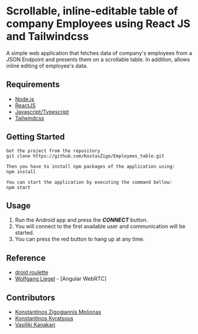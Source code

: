 # Scrollable, inline-editable table of company Employees using React JS and Tailwindcss

A simple web application that fetches data of company's employees from a JSON Endpoint and presents them on a scrollable table. In addition, allows inline editing of employee's data.   

## Requirements
+ [Node.js](https://nodejs.org/)
+ [ReactJS](https://reactjs.org/)
+ [Javascript/Typescript](https://www.javascript.com)
+ [Tailwindcss](https://tailwindcss.com/)

##  Getting Started

	Get the project from the repository
	git clone https://github.com/KostasZigo/Employees_table.git
    
    Then you have to install npm packages of the application using:
    npm install
    
    You can start the application by executing the command bellow:
    npm start
   
## Usage

 1. Run the Android app and press the ***CONNECT*** button.
 2. You will connect to the first available user and communication will be started.
 3. You can press the red button to hang up at any time.

## Reference

+ [droid roulette](https://github.com/agilityfeat/droid-roulette)
+ [Wolfgang Liegel](https://github.com/wliegel/youtube_webrtc_tutorial) - [Angular WebRTC]

## Contributors

+ [Konstantinos Zigogiannis Mplionas](https://github.com/KostasZigo)
+ [Konstantinos Kyratsous](https://github.com/KonstantinosKyratsous)
+ [Vasiliki Kanakari](https://github.com/vasilikikan)
